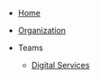 - [Home](/)

- [Organization](organization.md)

- Teams
  - [Digital Services](digital-services/team.md)

